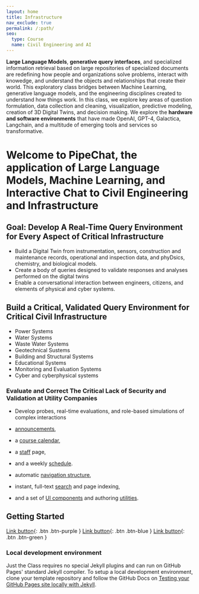 ```yaml
---
layout: home
title: Infrastructure
nav_exclude: true
permalink: /:path/
seo:
  type: Course
  name: Civil Engineering and AI
---
```


**Large Language Models**, **generative query interfaces**, and specialized information retrieval based on large repositories of specialized documents are redefining how people and organizations solve problems, interact with knowedge, and understand the objects and relationships that create their world. This exploratory class bridges between Machine Learning, generative language models, and the engineering disciplines created to understand how things work. In this class, we explore key areas of question formulation, data collection and cleaning, visualization, predictive modeling, creation of 3D Digital Twins, and decision making.​  We explore the **hardware and software environments** that have made OpenAI, GPT-4, Galactica, Langchain, and a multitude of emerging tools and services so transformative.

# Welcome to PipeChat, the application of Large Language Models, Machine Learning, and Interactive Chat to Civil Engineering and Infrastructure
## Goal: Develop A Real-Time Query Environment for Every Aspect of Critical Infrastructure
- Build a Digital Twin from instrumentation, sensors, construction and maintenance records, operational and inspection data, and  phyDsics, chemistry, and biological models.
- Create a body of queries designed to validate responses and analyses performed on the digital twins
- Enable a conversational interaction between engineers, citizens, and elements of physical and cyber systems.

## Build a Critical, Validated Query Environment for Critical Civil Infrastructure
  - Power Systems
  - Water Systems
  - Waste Water Systems
  - Geotechnical Sustems
  - Building and Structural Systems
  - Educational Systems
  - Monitoring and Evaluation Systems
  - Cyber and cyberphysical systems
### Evaluate and Correct The Critical Lack of Security and Validation at Utility Companies
- Develop probes, real-time evaluations, and role-based simulations of complex interactions

- [announcements](announcements.md),
- a [course calendar](calendar.md),
- a [staff](staff.md) page,
- and a weekly [schedule](schedule.md).

- automatic [navigation structure](https://just-the-docs.github.io/just-the-docs/docs/navigation-structure/),
- instant, full-text [search](https://just-the-docs.github.io/just-the-docs/docs/search/) and page indexing,
- and a set of [UI components](https://just-the-docs.github.io/just-the-docs/docs/ui-components) and authoring [utilities](https://just-the-docs.github.io/just-the-docs/docs/utilities).

## Getting Started

[Link button](lectures.md){: .btn .btn-purple }
[Link button](http://example.com/){: .btn .btn-blue }
[Link button](http://example.com/){: .btn .btn-green }
### Local development environment

Just the Class requires no special Jekyll plugins and can run on GitHub Pages' standard Jekyll compiler. To setup a local development environment, clone your template repository and follow the GitHub Docs on [Testing your GitHub Pages site locally with Jekyll](https://docs.github.com/en/pages/setting-up-a-github-pages-site-with-jekyll/testing-your-github-pages-site-locally-with-jekyll).
